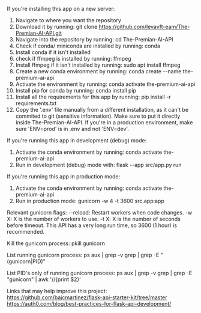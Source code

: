 If you're installing this app on a new server:

1. Navigate to where you want the repository
2. Download it by running: 
    git clone https://github.com/levavft-eam/The-Premian-AI-API.git
3. Navigate into the repository by running:
    cd The-Premian-AI-API
4. Check if conda/ miniconda are installed by running:
    conda
5. Install conda if it isn't installed
6. check if ffmpeg is installed by running:
    ffmpeg
7. Install ffmpeg if it isn't installed by running:
    sudo apt install ffmpeg
8. Create a new conda environment by running:
    conda create --name the-premium-ai-api
9. Activate the environment by running:
    conda activate the-premium-ai-api
10. Install pip for conda by running:
    conda install pip
11. Install all the requirements for this app by running:
    pip install -r requirements.txt
12. Copy the '.env' file manually from a different installation, as it can't be commited to git (sensitive information). Make sure to put it directly inside The-Premian-AI-API.
    If you're in a production environment, make sure 'ENV=prod' is in .env and not 'ENV=dev'.


If you're running this app in development (debug) mode:

1. Activate the conda environment by running:
    conda activate the-premium-ai-api
2. Run in development (debug) mode with:
    flask --app src/app.py run

If you're running this app in production mode:

1. Activate the conda environment by running:
    conda activate the-premium-ai-api
2. Run in production mode:
    gunicorn -w 4 -t 3600 src.app:app

Relevant gunicorn flags:
    --reload: Restart workers when code changes.
    -w X: X is the number of workers to use.
    -t X: X is the number of seconds before timeout. This API has a very long run time, so 3600 (1 hour) is recommended.

Kill the gunicorn process:
    pkill gunicorn

List running gunicorn process:
    ps aux | grep -v grep | grep -E "(gunicorn|PID)"

List PID's only of running gunicorn process:
    ps aux | grep -v grep | grep -E "gunicorn" | awk '//{print $2}'




Links that may help improve this project:
https://github.com/bajcmartinez/flask-api-starter-kit/tree/master
https://auth0.com/blog/best-practices-for-flask-api-development/